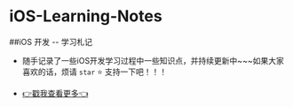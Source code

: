# iOS-Learning-Notes
##iOS 开发 -- 学习札记

*  随手记录了一些iOS开发学习过程中一些知识点，并持续更新中~~~如果大家喜欢的话，烦请 `star` ⭐️ 支持一下吧！！！

*   [👉戳我查看更多👈](https://github.com/CoderCLWoo/)



